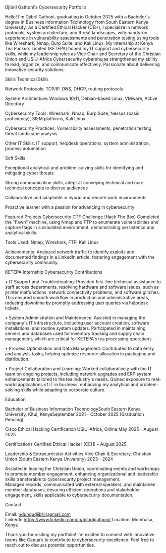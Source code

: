 Djibril Gathoni's Cybersecurity Portfolio

Hello! I'm Djibril Gathoni, graduating in October 2025 with a Bachelor's degree in Business Information Technology from South Eastern Kenya University. As a Certified Ethical Hacker (CEH), I specialize in network protocols, system architecture, and threat landscapes, with hands-on experience in vulnerability assessments and penetration testing using tools like Wireshark, Nmap, Burp Suite, and Kali Linux. My internship at Kenya Tea Packers Limited (KETEPA) honed my IT support and cybersecurity skills, while my leadership roles as Vice Chair and Secretary of the Christian Union and USIU-Africa Cybersecurity cybershujaa strengthened my ability to lead, organize, and communicate effectively. Passionate about delivering innovative security solutions.


Skills
Technical Skills

Network Protocols: TCP/IP, DNS, DHCP, routing protocols

System Architecture: Windows 10/11, Debian-based Linux, VMware, Active Directory

Cybersecurity Tools: Wireshark, Nmap, Burp Suite, Nessus (basic proficiency), SIEM platforms, Kali Linux

Cybersecurity Practices: Vulnerability assessments, penetration testing, threat landscape analysis

Other IT Skills: IT support, helpdesk operations, system administration, process automation


Soft Skills

Exceptional analytical and problem-solving skills for identifying and mitigating cyber threats

Strong communication skills, adept at conveying technical and non-technical concepts to diverse audiences

Collaborative and adaptable in hybrid and remote work environments

Proactive learner with a passion for advancing in cybersecurity


Featured Projects
Cybersecurity CTF Challenge (Hack The Box)
Completed the "Fawn" machine, using Nmap and FTP to enumerate vulnerabilities and capture flags in a simulated environment, demonstrating persistence and analytical skills.

Tools Used: Nmap, Wireshark, FTP, Kali Linux

Achievements: Analyzed network traffic to identify exploits and documented findings in a LinkedIn article, fostering engagement with the cybersecurity community.



KETEPA Internship Cybersecurity Contributions

•	IT Support and Troubleshooting: Provided first-line technical assistance to staff across departments, resolving hardware and software issues, such as printer malfunctions, network connectivity problems, and software glitches. This ensured smooth workflow in production and administrative areas, reducing downtime by promptly addressing user queries via helpdesk tickets.

•	System Administration and Maintenance: Assisted in managing the company's IT infrastructure, including user account creation, software installations, and routine system updates. Participated in maintaining servers and databases used for inventory tracking and supply chain management, which are critical for KETEPA's tea processing operations.

•	Process Optimization and Data Management: Contributed to data entry and analysis tasks, helping optimize resource allocation in packaging and distribution. 

•	Project Collaboration and Learning: Worked collaboratively with the IT team on ongoing projects, including network upgrades and ERP system enhancements tailored to the tea industry's needs. Gained exposure to real-world applications of IT in business, enhancing my analytical and problem-solving skills while adapting to corporate culture.


Education

Bachelor of Business Information TechnologySouth Eastern Kenya University, Kitui, KenyaSeptember 2021 - October 2025 (Graduation Pending)

Cisco Ethical Hacking Certification USIU-Africa, Online May 2025 - August 2025

Certifications
Certified Ethical Hacker (CEH) – August 2025

Leadership & Extracurricular Activities
Vice Chair & Secretary, Christian Union (South Eastern Kenya University) 2023 - 2024 

Assisted in leading the Christian Union, coordinating events and workshops to promote member engagement, enhancing organizational and leadership skills transferable to cybersecurity project management.  
Managed records, communicated with external speakers, and maintained member databases, ensuring efficient operations and stakeholder engagement, skills applicable to cybersecurity documentation.


Contact

Email: ndungudjibril@gmail.com  
LinkedIn:https://www.linkedin.com/in/djibrilgathoni/
Location: Mombasa, Kenya 


Thank you for visiting my portfolio! I’m excited to connect with innovative teams like Capua’s to contribute to cybersecurity excellence. Feel free to reach out to discuss potential opportunities.
